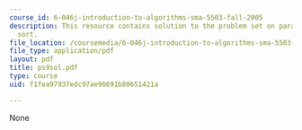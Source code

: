 ```yaml
---
course_id: 6-046j-introduction-to-algorithms-sma-5503-fall-2005
description: This resource contains solution to the problem set on parallel merge
  sort.
file_location: /coursemedia/6-046j-introduction-to-algorithms-sma-5503-fall-2005/f1fea97937edc97ae96691b80651421a_ps9sol.pdf
file_type: application/pdf
layout: pdf
title: ps9sol.pdf
type: course
uid: f1fea97937edc97ae96691b80651421a

---
```

None